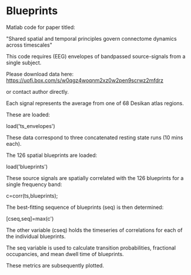 # Blueprints

Matlab code for paper titled:

"Shared spatial and temporal principles govern connectome dynamics across timescales"

This code requires (EEG) envelopes of bandpassed source-signals from a single subject.

Please download data here: https://uofi.box.com/s/w0qgz4woqnm2xz0w2pen9scrwz2mfdrz

or contact author directly.

Each signal represents the average from one of 68 Desikan atlas regions.

These are loaded:

load('ts_envelopes')

These data correspond to three concatenated resting state runs (10 mins each).

The 126 spatial blueprints are loaded:

load('blueprints')

These source signals are spatially correlated with the 126 blueprints for a single frequency band:

c=corr(ts,blueprints);

The best-fitting sequence of blueprints (seq) is then determined:

[cseq,seq]=max(c')

The other variable (cseq) holds the timeseries of correlations for each of the individual blueprints.

The seq variable is used to calculate transition probabilities, fractional occupancies, and mean dwell time of blueprints. 

These metrics are subsequently plotted.


